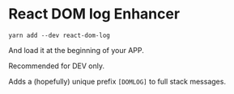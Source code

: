 # React DOM log Enhancer

`yarn add --dev react-dom-log`

And load it at the beginning of your APP.

Recommended for DEV only.

Adds a (hopefully) unique prefix `[DOMLOG]` to full stack messages.